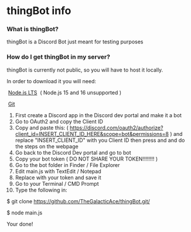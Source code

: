 # thingBot info

### What is thingBot?

thingBot is a Discord Bot just meant for testing purposes

### How do I get thingBot in my server?

thingBot is currently not public, so you will have to host it locally.

In order to download it you will need:

<a style="margin:4px;" class="btn btn-outline-success btn-lg" href="https://nodejs.org/en/" role="button">Node.js LTS</a> ( Node.js 15 and 16 unsupported )

<a style="margin:4px;" class="btn btn-outline-success btn-lg" href="https://git-scm.com" role="button">Git</a>

1. First create a Discord app in the Discord dev portal and make it a bot
2. Go to OAuth2 and copy the Client ID
3. Copy and paste this: ( https://discord.com/oauth2/authorize?client_id=INSERT_CLIENT_ID_HERE&scope=bot&permissions=8 ) and replace "INSERT_CLIENT_ID" with you Client ID then press and and do the steps on the webpage
4. Go back to the Discord Dev portal and go to bot
5. Copy your bot token ( DO NOT SHARE YOUR TOKEN!!!!!!!! )
6. Go to the bot folder in Finder / File Explorer
8. Edit main.js with TextEdit / Notepad
9. Replace <token> with your token and save it
10. Go to your Terminal / CMD Prompt
11. Type the following in:

$ git clone https://github.com/TheGalacticAce/thingBot.git/

$ node main.js
  
  Your done!


